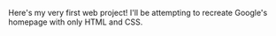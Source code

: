 Here's my very first web project! I'll be attempting to recreate Google's homepage with only HTML and CSS.